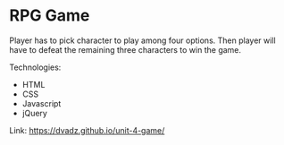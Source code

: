 # RPG Game

Player has to pick character to play among four options.
Then player will have to defeat the remaining three characters to win the game.

Technologies:
- HTML
- CSS
- Javascript
- jQuery

Link:  https://dvadz.github.io/unit-4-game/
